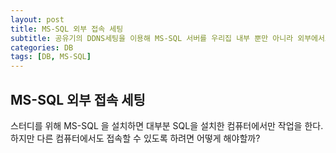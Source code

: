 ```yaml
---
layout: post
title: MS-SQL 외부 접속 세팅
subtitle: 공유기의 DDNS세팅을 이용해 MS-SQL 서버를 우리집 내부 뿐만 아니라 외부에서도 접속할 수 있도록 해보자
categories: DB
tags: [DB, MS-SQL] 
---
```



## MS-SQL 외부 접속 세팅

스터디를 위해 MS-SQL 을 설치하면 대부분 SQL을 설치한 컴퓨터에서만 작업을 한다. 하지만 다른 컴퓨터에서도 접속할 수 있도록 하려면 어떻게 해야할까?

